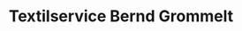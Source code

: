 ---
title: "Textilservice Bernd Grommelt"
url: /greifswald/textilservice-bernd-grommelt/
shop: Wäscherei
---